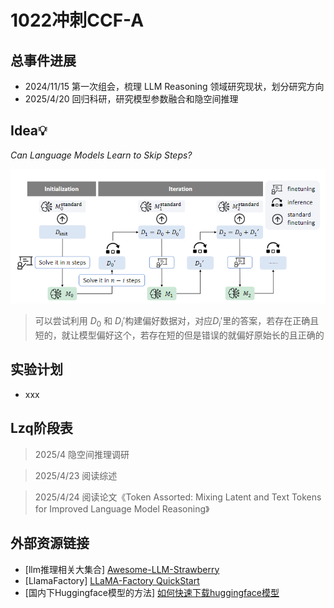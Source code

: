 # 1022冲刺CCF-A

## 总事件进展
- 2024/11/15 第一次组会，梳理 LLM Reasoning 领域研究现状，划分研究方向
- 2025/4/20 回归科研，研究模型参数融合和隐空间推理
## Idea💡
*Can Language Models Learn to Skip Steps?*

<div align="center">
<img src="lzq\图片池\skip_step.png" alt="MHA/MQA/GQA/MLA">
</div>

> 可以尝试利用 $D_0$ 和 $D_i'$构建偏好数据对，对应$D_i'$里的答案，若存在正确且短的，就让模型偏好这个，若存在短的但是错误的就偏好原始长的且正确的


## 实验计划
- xxx
## Lzq阶段表
>2025/4 隐空间推理调研

>2025/4/23 阅读综述

>2025/4/24 阅读论文《Token Assorted: Mixing Latent and Text Tokens for Improved Language Model Reasoning》

## 外部资源链接
- [llm推理相关大集合] [Awesome-LLM-Strawberry](https://github.com/hijkzzz/Awesome-LLM-Strawberry/)
- [LlamaFactory] [LLaMA-Factory QuickStart](https://zhuanlan.zhihu.com/p/695287607)
- [国内下Huggingface模型的方法] [如何快速下载huggingface模型](https://zhuanlan.zhihu.com/p/663712983)

